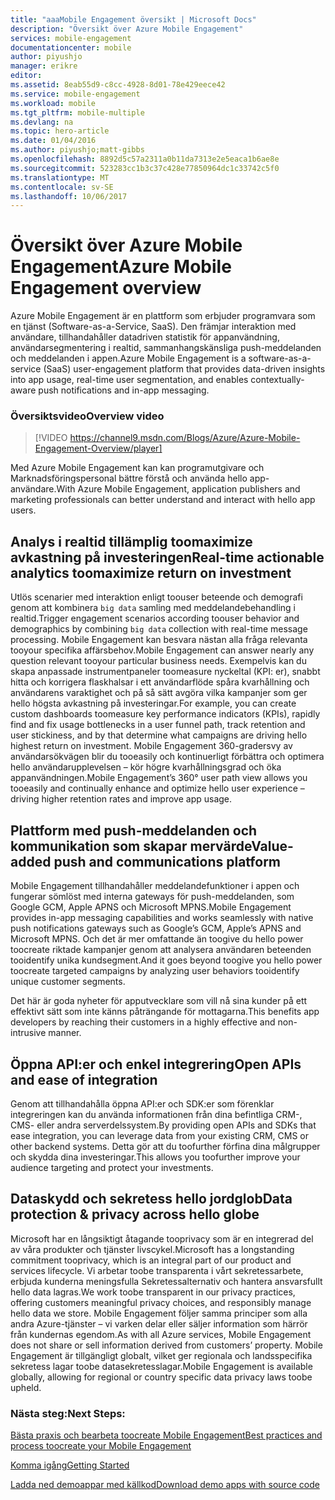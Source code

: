 ```yaml
---
title: "aaaMobile Engagement översikt | Microsoft Docs"
description: "Översikt över Azure Mobile Engagement"
services: mobile-engagement
documentationcenter: mobile
author: piyushjo
manager: erikre
editor: 
ms.assetid: 8eab55d9-c8cc-4928-8d01-78e429eece42
ms.service: mobile-engagement
ms.workload: mobile
ms.tgt_pltfrm: mobile-multiple
ms.devlang: na
ms.topic: hero-article
ms.date: 01/04/2016
ms.author: piyushjo;matt-gibbs
ms.openlocfilehash: 8892d5c57a2311a0b11da7313e2e5eaca1b6ae8e
ms.sourcegitcommit: 523283cc1b3c37c428e77850964dc1c33742c5f0
ms.translationtype: MT
ms.contentlocale: sv-SE
ms.lasthandoff: 10/06/2017
---
```

# <a name="azure-mobile-engagement-overview"></a><span data-ttu-id="c75e0-103">Översikt över Azure Mobile Engagement</span><span class="sxs-lookup"><span data-stu-id="c75e0-103">Azure Mobile Engagement overview</span></span>
<span data-ttu-id="c75e0-104">Azure Mobile Engagement är en plattform som erbjuder programvara som en tjänst (Software-as-a-Service, SaaS). Den främjar interaktion med användare, tillhandahåller datadriven statistik för appanvändning, användarsegmentering i realtid, sammanhangskänsliga push-meddelanden och meddelanden i appen.</span><span class="sxs-lookup"><span data-stu-id="c75e0-104">Azure Mobile Engagement is a software-as-a-service (SaaS) user-engagement platform that provides data-driven insights into app usage, real-time user segmentation, and enables contextually-aware push notifications and in-app messaging.</span></span>

### <a name="overview-video"></a><span data-ttu-id="c75e0-105">Översiktsvideo</span><span class="sxs-lookup"><span data-stu-id="c75e0-105">Overview video</span></span>
> [!VIDEO https://channel9.msdn.com/Blogs/Azure/Azure-Mobile-Engagement-Overview/player]
> 
> 

<span data-ttu-id="c75e0-106">Med Azure Mobile Engagement kan kan programutgivare och Marknadsföringspersonal bättre förstå och använda hello app-användare.</span><span class="sxs-lookup"><span data-stu-id="c75e0-106">With Azure Mobile Engagement, application publishers and marketing professionals can better understand and interact with hello app users.</span></span>

## <a name="real-time-actionable-analytics-toomaximize-return-on-investment"></a><span data-ttu-id="c75e0-107">Analys i realtid tillämplig toomaximize avkastning på investeringen</span><span class="sxs-lookup"><span data-stu-id="c75e0-107">Real-time actionable analytics toomaximize return on investment</span></span>
<span data-ttu-id="c75e0-108">Utlös scenarier med interaktion enligt toouser beteende och demografi genom att kombinera `big data` samling med meddelandebehandling i realtid.</span><span class="sxs-lookup"><span data-stu-id="c75e0-108">Trigger engagement scenarios according toouser behavior and demographics by combining `big data` collection with real-time message processing.</span></span> <span data-ttu-id="c75e0-109">Mobile Engagement kan besvara nästan alla fråga relevanta tooyour specifika affärsbehov.</span><span class="sxs-lookup"><span data-stu-id="c75e0-109">Mobile Engagement can answer nearly any question relevant tooyour particular business needs.</span></span> <span data-ttu-id="c75e0-110">Exempelvis kan du skapa anpassade instrumentpaneler toomeasure nyckeltal (KPI: er), snabbt hitta och korrigera flaskhalsar i ett användarflöde spåra kvarhållning och användarens varaktighet och på så sätt avgöra vilka kampanjer som ger hello högsta avkastning på investeringar.</span><span class="sxs-lookup"><span data-stu-id="c75e0-110">For example, you can create custom dashboards toomeasure key performance indicators (KPIs), rapidly find and fix usage bottlenecks in a user funnel path, track retention and user stickiness, and by that determine what campaigns are driving hello highest return on investment.</span></span> <span data-ttu-id="c75e0-111">Mobile Engagement 360-gradersvy av användarsökvägen blir du tooeasily och kontinuerligt förbättra och optimera hello användarupplevelsen – kör högre kvarhållningsgrad och öka appanvändningen.</span><span class="sxs-lookup"><span data-stu-id="c75e0-111">Mobile Engagement’s 360° user path view allows you tooeasily and continually enhance and optimize hello user experience – driving higher retention rates and improve app usage.</span></span>

## <a name="value-added-push-and-communications-platform"></a><span data-ttu-id="c75e0-112">Plattform med push-meddelanden och kommunikation som skapar mervärde</span><span class="sxs-lookup"><span data-stu-id="c75e0-112">Value-added push and communications platform</span></span>
<span data-ttu-id="c75e0-113">Mobile Engagement tillhandahåller meddelandefunktioner i appen och fungerar sömlöst med interna gateways för push-meddelanden, som Google GCM, Apple APNS och Microsoft MPNS.</span><span class="sxs-lookup"><span data-stu-id="c75e0-113">Mobile Engagement provides in-app messaging capabilities and works seamlessly with native push notifications gateways such as Google’s GCM, Apple’s APNS and Microsoft MPNS.</span></span> <span data-ttu-id="c75e0-114">Och det är mer omfattande än toogive du hello power toocreate riktade kampanjer genom att analysera användaren beteenden tooidentify unika kundsegment.</span><span class="sxs-lookup"><span data-stu-id="c75e0-114">And it goes beyond toogive you hello power toocreate targeted campaigns by analyzing user behaviors tooidentify unique customer segments.</span></span>

<span data-ttu-id="c75e0-115">Det här är goda nyheter för apputvecklare som vill nå sina kunder på ett effektivt sätt som inte känns påträngande för mottagarna.</span><span class="sxs-lookup"><span data-stu-id="c75e0-115">This benefits app developers by reaching their customers in a highly effective and non-intrusive manner.</span></span>

## <a name="open-apis-and-ease-of-integration"></a><span data-ttu-id="c75e0-116">Öppna API:er och enkel integrering</span><span class="sxs-lookup"><span data-stu-id="c75e0-116">Open APIs and ease of integration</span></span>
<span data-ttu-id="c75e0-117">Genom att tillhandahålla öppna API:er och SDK:er som förenklar integreringen kan du använda informationen från dina befintliga CRM-, CMS- eller andra serverdelssystem.</span><span class="sxs-lookup"><span data-stu-id="c75e0-117">By providing open APIs and SDKs that ease integration, you can leverage data from your existing CRM, CMS or other backend systems.</span></span> <span data-ttu-id="c75e0-118">Detta gör att du toofurther förfina dina målgrupper och skydda dina investeringar.</span><span class="sxs-lookup"><span data-stu-id="c75e0-118">This allows you toofurther improve your audience targeting and protect your investments.</span></span>

## <a name="data-protection--privacy-across-hello-globe"></a><span data-ttu-id="c75e0-119">Dataskydd och sekretess hello jordglob</span><span class="sxs-lookup"><span data-stu-id="c75e0-119">Data protection & privacy across hello globe</span></span>
<span data-ttu-id="c75e0-120">Microsoft har en långsiktigt åtagande tooprivacy som är en integrerad del av våra produkter och tjänster livscykel.</span><span class="sxs-lookup"><span data-stu-id="c75e0-120">Microsoft has a longstanding commitment tooprivacy, which is an integral part of our product and services lifecycle.</span></span> <span data-ttu-id="c75e0-121">Vi arbetar toobe transparenta i vårt sekretessarbete, erbjuda kunderna meningsfulla Sekretessalternativ och hantera ansvarsfullt hello data lagras.</span><span class="sxs-lookup"><span data-stu-id="c75e0-121">We work toobe transparent in our privacy practices, offering customers meaningful privacy choices, and responsibly manage hello data we store.</span></span> <span data-ttu-id="c75e0-122">Mobile Engagement följer samma principer som alla andra Azure-tjänster – vi varken delar eller säljer information som härrör från kundernas egendom.</span><span class="sxs-lookup"><span data-stu-id="c75e0-122">As with all Azure services, Mobile Engagement does not share or sell information derived from customers’ property.</span></span> <span data-ttu-id="c75e0-123">Mobile Engagement är tillgängligt globalt, vilket ger regionala och landsspecifika sekretess lagar toobe datasekretesslagar.</span><span class="sxs-lookup"><span data-stu-id="c75e0-123">Mobile Engagement is available globally, allowing for regional or country specific data privacy laws toobe upheld.</span></span>

### <a name="next-steps"></a><span data-ttu-id="c75e0-124">Nästa steg:</span><span class="sxs-lookup"><span data-stu-id="c75e0-124">Next Steps:</span></span>
[<span data-ttu-id="c75e0-125">Bästa praxis och bearbeta toocreate Mobile Engagement</span><span class="sxs-lookup"><span data-stu-id="c75e0-125">Best practices and process toocreate your Mobile Engagement</span></span>](mobile-engagement-getting-started-best-practices.md)

[<span data-ttu-id="c75e0-126">Komma igång</span><span class="sxs-lookup"><span data-stu-id="c75e0-126">Getting Started</span></span>](/index.md)

[<span data-ttu-id="c75e0-127">Ladda ned demoappar med källkod</span><span class="sxs-lookup"><span data-stu-id="c75e0-127">Download demo apps with source code</span></span>](https://aka.ms/azmedemoapps)


